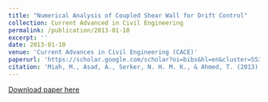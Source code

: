 ```yaml
---
title: "Numerical Analysis of Coupled Shear Wall for Drift Control"
collection: Current Advanced in Civil Engineering
permalink: /publication/2013-01-10
excerpt: ''
date: 2013-01-10
venue: 'Current Advances in Civil Engineering (CACE)'
paperurl: 'https://scholar.google.com/scholar?oi=bibs&hl=en&cluster=5531378532030675747'
citation: 'Miah, M., Asad, A., Serker, N. H. M. K., & Ahmed, T. (2013). Numerical Analysis of Coupled Shear Wall for Drift Control. Current Advances in Civil Engineering (CACE), 1(1), 27–32.'
---
```

[Download paper here](https://www.researchgate.net/publication/281591069_Numerical_Analysis_of_Coupled_Shear_Wall_for_Drift_Control)


